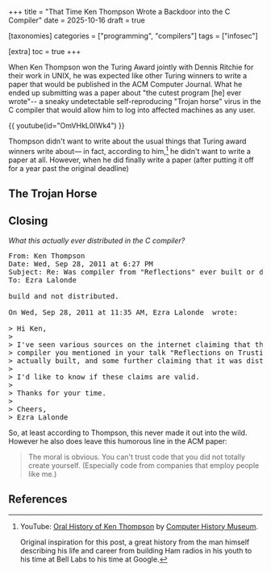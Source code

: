 +++
title = "That Time Ken Thompson Wrote a Backdoor into the C Compiler"
date = 2025-10-16
draft = true

[taxonomies]
categories = ["programming", "compilers"]
tags = ["infosec"]

[extra]
toc = true
+++

When Ken Thompson won the Turing Award jointly with Dennis Ritchie for their
work in UNIX, he was expected like other Turing winners to write a paper that
would be published in the ACM Computer Journal. What he ended up submitting was
a paper about "the cutest program \[he\] ever wrote"-- a sneaky undetectable
self-reproducing "Trojan horse" virus in the C compiler that would allow him to
log into affected machines as any user.

<!-- more -->

{{ youtube(id="OmVHkL0IWk4") }}

Thompson didn't want to write about the usual things that Turing
award winners write about— in fact, according to him,[^1] he didn't want to write a
paper at all. However, when he did finally write a paper (after putting it off
for a year past the original deadline)

## The Trojan Horse

<!-- TODO -->

## Closing

_What this actually ever distributed in the C compiler?_

<pre>
From: Ken Thompson <ken@google.com>
Date: Wed, Sep 28, 2011 at 6:27 PM
Subject: Re: Was compiler from "Reflections" ever built or distributed?
To: Ezra Lalonde <ezra@usefuliftrue.com>

build and not distributed.

On Wed, Sep 28, 2011 at 11:35 AM, Ezra Lalonde <ezra@usefuliftrue.com> wrote:

> Hi Ken,
>
> I've seen various sources on the internet claiming that the "trojan horse"
> compiler you mentioned in your talk "Reflections on Trusting Trust" was
> actually built, and some further claiming that it was distributed.
>
> I'd like to know if these claims are valid.
>
> Thanks for your time.
>
> Cheers,
> Ezra Lalonde
</pre>

So, at least according to Thompson, this never made it out into the wild.
However he also does leave this humorous line in the ACM paper:

> The moral is obvious. You can't trust code that you did not totally create
> yourself. (Especially code from companies that employ people like me.)

## References

[^1]:
    YouTube: [Oral History of Ken
    Thompson](https://www.youtube.com/watch?v=OmVHkL0IWk4&t=15907s) by [Computer
    History Museum](https://www.youtube.com/@ComputerHistory).

    Original inspiration for this post, a great history from the man himself
    describing his life and career from building Ham radios in his youth to his
    time at Bell Labs to his time at Google.

[^2]:
    ["Reflections on Trusting Trust"](https://www.cs.cmu.edu/~rdriley/487/papers/Thompson_1984_ReflectionsonTrustingTrust.pdf)
    Thompson, Ken. “Reflections on Trusting Trust.” Communications of the ACM
    27, no. 8 (1l984): 761–63.
    [https://doi.org/10.1145/358198.358210](https://doi.org/10.1145/358198.358210).

[^3]:
    Skeptics Stack Exchange: ["Was the C compiler trojan horse written by Ken
    Thompson ever
    distributed?"](https://skeptics.stackexchange.com/questions/6386/was-the-c-compiler-trojan-horse-written-by-ken-thompson-ever-distributed)

[^4]:
    The "Unknown Air Force Document" mentioned in Thompson's paper: [Multics Security Evaluation: Vulnerability Analysis](https://web.archive.org/web/20110709024412/http://csrc.nist.gov/publications/history/karg74.pdf).

    A security audit of Multics release in June 1974. In particular, p. 54-55
    outline the "Trojan horse" attack, although it is referred to as a subclass of "trap door" attacks.

[^5]:
    McDermott, J. (1988, October). A technique for removing an important class
    of Trojan horses from high order languages. In Proc. 11th National Computer
    Security Conference (pp. 114-117). [https://apps.dtic.mil/sti/tr/pdf/ADA462303.pdf](https://apps.dtic.mil/sti/tr/pdf/ADA462303.pdf)
